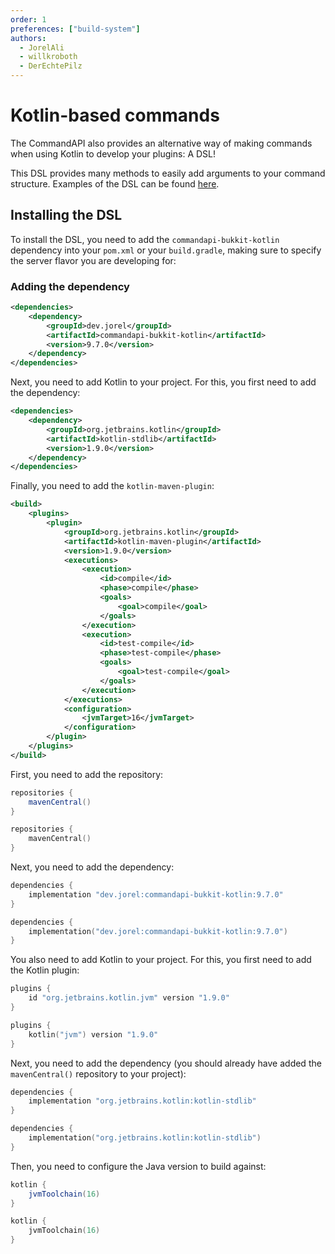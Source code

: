 ```yaml
---
order: 1
preferences: ["build-system"]
authors:
  - JorelAli
  - willkroboth
  - DerEchtePilz
---
```


# Kotlin-based commands

The CommandAPI also provides an alternative way of making commands when using Kotlin to develop your plugins: A DSL!

This DSL provides many methods to easily add arguments to your command structure. Examples of the DSL can be found [here](./usage.md).

## Installing the DSL

To install the DSL, you need to add the `commandapi-bukkit-kotlin` dependency into your `pom.xml` or your `build.gradle`, making sure to specify the server flavor you are developing for:

### Adding the dependency

<div class="maven">

```xml
<dependencies>
    <dependency>
        <groupId>dev.jorel</groupId>
        <artifactId>commandapi-bukkit-kotlin</artifactId>
        <version>9.7.0</version>
    </dependency>
</dependencies>
```

Next, you need to add Kotlin to your project. For this, you first need to add the dependency:

```xml
<dependencies>
    <dependency>
        <groupId>org.jetbrains.kotlin</groupId>
        <artifactId>kotlin-stdlib</artifactId>
        <version>1.9.0</version>
    </dependency>
</dependencies>
```

Finally, you need to add the `kotlin-maven-plugin`:

```xml
<build>
    <plugins>
        <plugin>
            <groupId>org.jetbrains.kotlin</groupId>
            <artifactId>kotlin-maven-plugin</artifactId>
            <version>1.9.0</version>
            <executions>
                <execution>
                    <id>compile</id>
                    <phase>compile</phase>
                    <goals>
                        <goal>compile</goal>
                    </goals>
                </execution>
                <execution>
                    <id>test-compile</id>
                    <phase>test-compile</phase>
                    <goals>
                        <goal>test-compile</goal>
                    </goals>
                </execution>
            </executions>
            <configuration>
                <jvmTarget>16</jvmTarget>
            </configuration>
        </plugin>
    </plugins>
</build>
```

</div>
<div class="gradle">

First, you need to add the repository:

<div class="groovy">

```groovy
repositories {
    mavenCentral()
}
```

</div>
<div class="kts">

```kotlin
repositories {
    mavenCentral()
}
```

</div>

Next, you need to add the dependency:

<div class="groovy">

```groovy
dependencies {
    implementation "dev.jorel:commandapi-bukkit-kotlin:9.7.0"
}
```

</div>
<div class="kts">

```kotlin
dependencies {
    implementation("dev.jorel:commandapi-bukkit-kotlin:9.7.0")
}
```

</div>

You also need to add Kotlin to your project. For this, you first need to add the Kotlin plugin:

<div class="groovy">

```groovy
plugins {
    id "org.jetbrains.kotlin.jvm" version "1.9.0"
}
```

</div>
<div class="kts">

```kotlin
plugins {
    kotlin("jvm") version "1.9.0"
}
```

</div>

Next, you need to add the dependency (you should already have added the `mavenCentral()` repository to your project):

<div class="groovy">

```groovy
dependencies {
    implementation "org.jetbrains.kotlin:kotlin-stdlib"
}
```

</div>
<div class="kts">

```kotlin
dependencies {
    implementation("org.jetbrains.kotlin:kotlin-stdlib")
}
```

</div>

Then, you need to configure the Java version to build against:

<div class="groovy">

```groovy
kotlin {
    jvmToolchain(16)
}
```

</div>
<div class="kts">

```kotlin
kotlin {
    jvmToolchain(16)
}
```

</div>

</div>